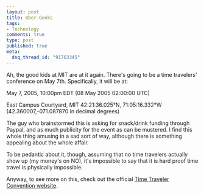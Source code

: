 ```yaml
--- 
layout: post
title: Uber-Geeks
tags: 
- Technology
comments: true
type: post
published: true
meta: 
  dsq_thread_id: "91763345"
---
```

Ah, the good kids at MIT are at it again. There's going to be a time travelers' conference on May 7th. Specifically, it will be at:

  May 7, 2005, 10:00pm EDT
  (08 May 2005 02:00:00 UTC)

  East Campus Courtyard, MIT
  42:21:36.025°N, 71:05:16.332°W
  (42.360007,-071.087870 in decimal degrees)

  The guy who brainstormed this is asking for snack/drink funding through Paypal, and as much publicity for the event as can be mustered. I find this whole thing amusing in a sad sort of way, although there is something appealing about the whole affair.

  To be pedantic about it, though, assuming that no time travelers actually show up (my money's on NO), it's impossible to say that it is hard proof time travel is physically impossible.

  Anyway, to see more on this, check out the official <a href="http://web.mit.edu/adorai/timetraveler/">Time Traveler Convention website</a>.

